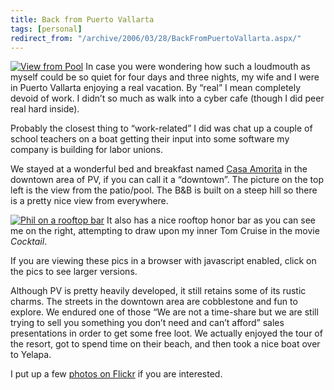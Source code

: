 ```yaml
---
title: Back from Puerto Vallarta
tags: [personal]
redirect_from: "/archive/2006/03/28/BackFromPuertoVallarta.aspx/"
---
```


[![View from
Pool](https://haacked.com/images/ViewFromPool_small.jpg)](https://haacked.com/images/ViewFromPool.jpg)
In case you were wondering how such a loudmouth as myself could be so
quiet for four days and three nights, my wife and I were in Puerto
Vallarta enjoying a real vacation. By “real” I mean completely devoid of
work. I didn’t so much as walk into a cyber cafe (though I did peer real
hard inside).

Probably the closest thing to “work-related” I did was chat up a couple
of school teachers on a boat getting their input into some software my
company is building for labor unions.

We stayed at a wonderful bed and breakfast named [Casa
Amorita](http://www.casaamorita.com/ "Casa Amorita") in the downtown
area of PV, if you can call it a “downtown”. The picture on the top left
is the view from the patio/pool. The B&B is built on a steep hill so
there is a pretty nice view from everywhere.

[![Phil on a rooftop
bar](https://haacked.com/images/PhillRooftopBar_small.jpg)](https://haacked.com/images/PhilRooftopBar.jpg)
It also has a nice rooftop honor bar as you can see me on the right,
attempting to draw upon my inner Tom Cruise in the movie *Cocktail*.

If you are viewing these pics in a browser with javascript enabled,
click on the pics to see larger versions.

Although PV is pretty heavily developed, it still retains some of its
rustic charms. The streets in the downtown area are cobblestone and fun
to explore. We endured one of those “We are not a time-share but we are
still trying to sell you something you don’t need and can’t afford”
sales presentations in order to get some free loot. We actually enjoyed
the tour of the resort, got to spend time on their beach, and then took
a nice boat over to Yelapa.

I put up a few [photos on
Flickr](http://www.flickr.com/photos/haacked/tags/puertovallarta/ "Puerto Vallarta Photos")
if you are interested.

